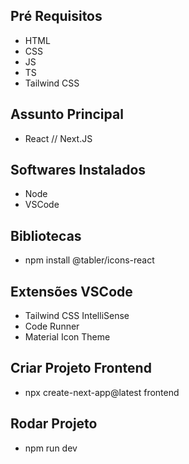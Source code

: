 ## Pré Requisitos

- HTML
- CSS
- JS
- TS
- Tailwind CSS

## Assunto Principal

- React // Next.JS

## Softwares Instalados

- Node
- VSCode

## Bibliotecas

- npm install @tabler/icons-react

## Extensões VSCode

- Tailwind CSS IntelliSense
- Code Runner
- Material Icon Theme

## Criar Projeto Frontend

- npx create-next-app@latest frontend

## Rodar Projeto

- npm run dev
